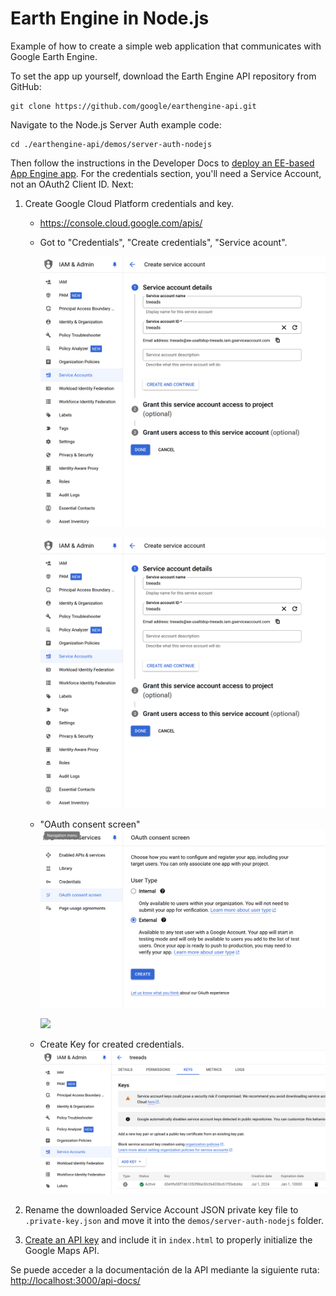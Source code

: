 # Earth Engine in Node.js

Example of how to create a simple web application that communicates with Google Earth Engine.

To set the app up yourself, download the Earth Engine API repository from
GitHub:

```
git clone https://github.com/google/earthengine-api.git
```

Navigate to the Node.js Server Auth example code:

```
cd ./earthengine-api/demos/server-auth-nodejs
```

Then follow the instructions in the Developer Docs to
[deploy an EE-based App Engine app](https://developers.google.com/earth-engine/app_engine_intro#deploying-app-engine-apps-with-earth-engine).
For the credentials section, you'll need a Service Account, not an OAuth2 Client
ID. Next:

1.  Create Google Cloud Platform credentials and key.
    * https://console.cloud.google.com/apis/
    * Got to "Credentials", "Create credentials", "Service acount".

      ![](figs/credentials2.png)

      ![](figs/credentials2.png)
      
    * "OAuth consent screen"
      ![](figs/oatuh.png)
      
      ![](figs/oatuh2.png)
      
    * Create Key for created credentials.
      ![](figs/key.png)
      
2.  Rename the downloaded Service Account JSON private key file to
    `.private-key.json` and move it into the `demos/server-auth-nodejs` folder.
    
4.  [Create an API key](https://developers.google.com/maps/documentation/javascript/get-api-key)
    and include it in `index.html` to properly initialize the Google Maps API.

Se puede acceder a la documentación de la API mediante la siguiente ruta:
[http://localhost:3000/api-docs/](http://localhost:3000/api-docs/)

<!-- Fuentes de interés:

http://www.gisandbeers.com/scripts-para-google-earth-engine/

https://courses.spatialthoughts.com/end-to-end-gee.html

https://docs.google.com/document/d/1ZxRKMie8dfTvBmUNOO0TFMkd7ELGWf3WjX0JvESZdOE/edit#heading=h.en7qomniyers


http://docs.tethysplatform.org/en/stable/tutorials/google_earth_engine.html

http://docs.tethysplatform.org/en/stable/tutorials/google_earth_engine/part_1/vis_gee_layers.html

https://github.com/giswqs/qgis-earthengine-examples

https://geemap.org/workshops/GeoPython_2021/

 -->
